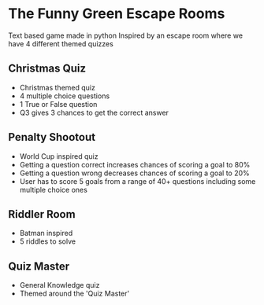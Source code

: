 # The Funny Green Escape Rooms
Text based game made in python
Inspired by an escape room where we have 4 different themed quizzes

## Christmas Quiz 
- Christmas themed quiz
- 4 multiple choice questions
- 1 True or False question
- Q3 gives 3 chances to get the correct answer

## Penalty Shootout 
- World Cup inspired quiz
- Getting a question correct increases chances of scoring a goal to 80%
- Getting a question wrong decreases chances of scoring a goal to 20%
- User has to score 5 goals from a range of 40+ questions including some multiple choice ones

## Riddler Room 
- Batman inspired
- 5 riddles to solve

## Quiz Master 
- General Knowledge quiz 
- Themed around the 'Quiz Master'
